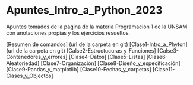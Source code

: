 # Apuntes_Intro_a_Python_2023
Apuntes tomados de la pagina de la materia Programacion 1 de la UNSAM con anotaciones propias y los ejercicios resueltos.

[Resumen de comandos] (url de la carpeta en git)
[Clase1-Intro_a_Phyton](url de la carpeta en git)
[Calse2-Estructucuras_y_Funciones]
[Calse3-Contenedores_y_errores]
[Clase4-Datos]
[Clase5-Listas]
[Clase6-Aleatoriedad]
[Clase7-Organización]
[Clase8-Diseño_y_especificación]
[Clase9-Pandas_y_matplotlib]
[Clase10-Fechas_y_carpetas]
[Clase11-Clases_y_Objectos]
